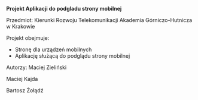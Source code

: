 **Projekt Aplikacji do podgladu strony mobilnej**

Przedmiot: Kierunki Rozwoju Telekomunikacji
Akademia Górniczo-Hutnicza w Krakowie

Projekt obejmuje:
- Stronę dla urządzeń mobilnych
- Aplikację służącą do podglądu strony mobilnej

Autorzy:
Maciej Zieliński 

Maciej Kajda

Bartosz Żołądź
